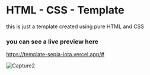 # HTML - CSS - Template 
this is just a template created using pure HTML and CSS 


### you can see a live preview here 

https://template-sepia-iota.vercel.app/#


![Capture2](https://user-images.githubusercontent.com/80011249/167440955-9bdf9ef3-fcbe-4bd0-a11d-e27dcf215da3.PNG)
